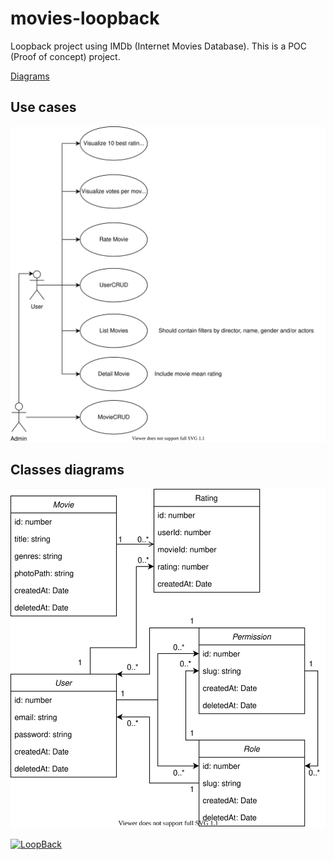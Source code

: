 # movies-loopback

Loopback project using IMDb (Internet Movies Database). This is a POC (Proof of concept) project.

[Diagrams](https://drive.google.com/file/d/16vH-EAsPcG6YtyhrrSleIkXf1Q6xnLPF/view?usp=sharing)

## Use cases

![Use cases diagram](./use_cases_diagram.svg)

## Classes diagrams

![Classes diagram](./classes_diagram.svg)

[![LoopBack](https://github.com/strongloop/loopback-next/raw/master/docs/site/imgs/branding/Powered-by-LoopBack-Badge-(blue)-@2x.png)](http://loopback.io/)

